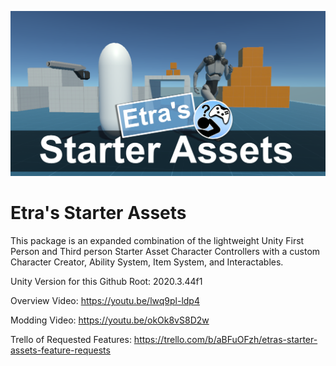 ![StarterAssetsImage](GithubImages\socialImage.png)
# Etra's Starter Assets
This package is an expanded combination of the lightweight Unity First Person and Third person Starter Asset Character Controllers with a custom Character Creator, Ability System, Item System, and Interactables.

Unity Version for this Github Root:
2020.3.44f1


Overview Video:
https://youtu.be/lwq9pl-ldp4

Modding Video:
https://youtu.be/okOk8vS8D2w

Trello of Requested Features:
https://trello.com/b/aBFuOFzh/etras-starter-assets-feature-requests
